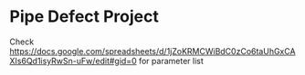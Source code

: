 # Pipe Defect Project 

Check https://docs.google.com/spreadsheets/d/1jZoKRMCWiBdC0zCo6taUhGxCAXIs6Qd1isyRwSn-uFw/edit#gid=0 for parameter list
